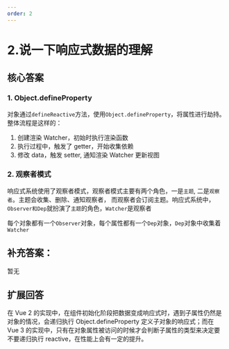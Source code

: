 ```yaml
---
order: 2
---
```


# 2.说一下响应式数据的理解

## 核心答案

### 1. Object.defineProperty

对象通过`defineReactive`方法，使用`Object.defineProperty`，将属性进行劫持。
整体流程是这样的：

1. 创建渲染 Watcher，初始时执行渲染函数
2. 执行过程中，触发了 getter，开始收集依赖
3. 修改 data，触发 setter, 通知渲染 Watcher 更新视图

### 2. 观察者模式

响应式系统使用了观察者模式，观察者模式主要有两个角色，一是`主题`, 二是`观察者`。主题会收集、删除、通知观察者，
而观察者会订阅主题。响应式系统中，`Observer和Dep`就扮演了`主题`的角色，`Watcher`是观察者

每个对象都有一个`Observer`对象，每个属性都有一个`Dep`对象，`Dep`对象中收集着`Watcher`

## 补充答案：

暂无

## 扩展回答

在 Vue 2 的实现中，在组件初始化阶段把数据变成响应式时，遇到子属性仍然是对象的情况，会递归执行 Object.defineProperty 定义子对象的响应式；而在 Vue 3 的实现中，只有在对象属性被访问的时候才会判断子属性的类型来决定要不要递归执行 reactive，在性能上会有一定的提升。

